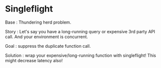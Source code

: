 # Singleflight

Base : Thundering herd problem.

Story : Let's say you have a long-running query or expensive 3rd party API call. And your environment is concurrent.

Goal : suppress the duplicate function call.

Solution : wrap your expensive/long-running function with singleflight! This might decrease latency also!